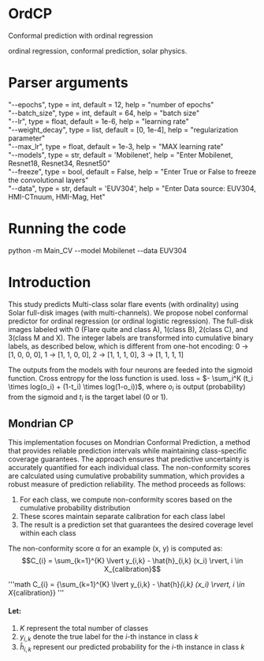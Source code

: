 # OrdCP
Conformal prediction with ordinal regression

ordinal regression, conformal prediction, solar physics.

# Parser arguments
"--epochs", type = int, default = 12, help = "number of epochs"  
"--batch_size", type = int, default = 64, help = "batch size"  
"--lr", type = float, default = 1e-6, help = "learning rate"  
"--weight_decay", type = list, default = [0, 1e-4], help = "regularization parameter"  
"--max_lr", type = float, default = 1e-3, help = "MAX learning rate"  
"--models", type = str, default = 'Mobilenet', help = "Enter Mobilenet, Resnet18, Resnet34, Resnet50"  
"--freeze", type = bool, default = False, help = "Enter True or False to freeze the convolutional layers"  
"--data", type = str, default = 'EUV304', help = "Enter Data source: EUV304, HMI-CTnuum, HMI-Mag, Het"  

# Running the code
python -m Main_CV --model Mobilenet --data EUV304

# Introduction
This study predicts Multi-class solar flare events (with ordinality) using Solar full-disk images (with multi-channels). We propose nobel conformal predictor for ordinal regression (or ordinal logistic regression). The full-disk images labeled with 0 (Flare quite and class A), 1(class B), 2(class C), and 3(class M and X). The integer labels are transformed into cumulative binary labels, as described below, which is different from one-hot encoding: 0 &rarr; [1, 0, 0, 0], 1 &rarr; [1, 1, 0, 0], 2 &rarr; [1, 1, 1, 0], 3 &rarr; [1, 1, 1, 1]  

The outputs from the models with four neurons are feeded into the sigmoid function. Cross entropy for the loss function is used.
loss =  $- \sum_i^K (t_i \times log(o_i) + (1-t_i) \times log(1-o_i))$, where $o_i$ is output (probability) from the sigmoid and $t_i$ is the target label (0 or 1). 

## Mondrian CP
This implementation focuses on Mondrian Conformal Prediction, a method that provides reliable prediction intervals while maintaining class-specific coverage guarantees. The approach ensures that predictive uncertainty is accurately quantified for each individual class. The non-conformity scores are calculated using cumulative probability summation, which provides a robust measure of prediction reliability. The method proceeds as follows:

1. For each class, we compute non-conformity scores based on the cumulative probability distribution
2. These scores maintain separate calibration for each class label
3. The result is a prediction set that guarantees the desired coverage level within each class

The non-conformity score α for an example (x, y) is computed as:\
$$C_{i} = \sum_{k=1}^{K} \lvert y_{i,k} - \hat{h}_{i,k} (x_i) \rvert, i \in X_{calibration}$$

'''math
C_{i} = {\sum_{k=1}^{K} \lvert y_{i,k} - \hat{h}_{i,k} (x_i) \rvert, i \in X_{calibration}}
'''

#### Let:
1. $K$ represent the total number of classes
2. $y_{i,k}$ denote the true label for the $i$-th instance in class $k$
3. $\hat{h}_{i,k}$ represent our predicted probability for the $i$-th instance in class $k$
